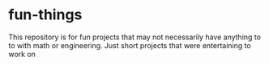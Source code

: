# fun-things

This repository is for fun projects that may not necessarily have anything to to with math or engineering. Just short projects
that were entertaining to work on

